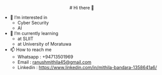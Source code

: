 <p align="center">
# Hi there 👋
 </p>


 - 👀 I’m interested in
   - Cyber Security
   - AI
 - 🌱 I’m currently learning
    - at SLIIT
    - at University of Moratuwa
 - 📫 How to reach me
    - Whatsapp : +94713501969
    - Email : ranushmithila45@gmail.com
    - Linkedin : https://www.linkedin.com/in/mithila-bandara-1358641a6/
<!--
**RanushMithila/RanushMithila** is a ✨ _special_ ✨ repository because its `README.md` (this file) appears on your GitHub profile.

Here are some ideas to get you started:

- 🔭 I’m currently working on ...

- 👯 I’m looking to collaborate on ...
- 🤔 I’m looking for help with ...
- 💬 Ask me about ...
- 📫 How to reach me: ...
- 😄 Pronouns: ...
- ⚡ Fun fact: ...
-->
